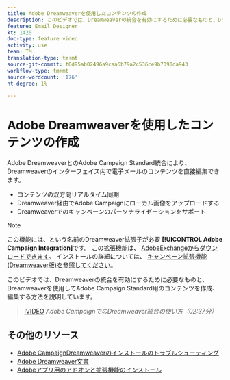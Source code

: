 ```yaml
---
title: Adobe Dreamweaverを使用したコンテンツの作成
description: このビデオでは、Dreamweaverの統合を有効にするために必要なものと、Dreamweaverを使用してAdobe Campaign Standard用のコンテンツを作成、編集する方法を説明しています。
feature: Email Designer
kt: 1420
doc-type: feature video
activity: use
team: TM
translation-type: tm+mt
source-git-commit: f0d95ab02496a9caa6b79a2c536ce9b7090da943
workflow-type: tm+mt
source-wordcount: '176'
ht-degree: 1%

---
```



# Adobe Dreamweaverを使用したコンテンツの作成

Adobe DreamweaverとのAdobe Campaign Standard統合により、Dreamweaverのインターフェイス内で電子メールのコンテンツを直接編集できます。

* コンテンツの双方向リアルタイム同期
* Dreamweaver経由でAdobe Campaignにローカル画像をアップロードする
* Dreamweaverでのキャンペーンのパーソナライゼーションをサポート

>[!NOTE]
>
>この機能には、という名前のDreamweaver拡張子が必要 **[!UICONTROL Adobe Campaign Integration]**&#x200B;です。 この拡張機能は、 [AdobeExchangeからダウンロードできます](https://exchange.adobe.com/creativecloud.html#search)。 インストールの詳細については、 [キャンペーン拡張機能(Dreamweaver版)を参照してください](https://helpx.adobe.com/dreamweaver/using/working-with-dreamweaver-and-campaign.html)。

このビデオでは、Dreamweaverの統合を有効にするために必要なものと、Dreamweaverを使用してAdobe Campaign Standard用のコンテンツを作成、編集する方法を説明しています。

>[!VIDEO](https://video.tv.adobe.com/v/23121?quality=12)
*Adobe CampaignでのDreamweaver統合の使い方（02:37分）*

## その他のリソース

* [Adobe CampaignDreamweaverのインストールのトラブルシューティング](https://helpx.adobe.com/dreamweaver/kb/dreamweaver-campaign-integration-issue.html)
* [Adobe Dreamweaver文書](https://helpx.adobe.com/dreamweaver/using/working-with-dreamweaver-and-campaign.html)
* [Adobeアプリ用のアドオンと拡張機能のインストール](https://helpx.adobe.com/creative-cloud/kb/installingextensionsandaddons.html)
